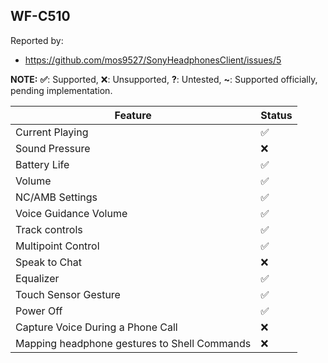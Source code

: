 WF-C510
---
Reported by:
- https://github.com/mos9527/SonyHeadphonesClient/issues/5

**NOTE:** **✅**: Supported, ❌: Unsupported, **?**: Untested, **~**: Supported officially, pending implementation.

| Feature                                      | Status |
|----------------------------------------------|--------|
| Current Playing                              | ✅      |
| Sound Pressure                               | ❌      |
| Battery Life                                 | ✅      |
| Volume                                       | ✅      |
| NC/AMB Settings                              | ✅      |
| Voice Guidance Volume                        | ✅      |
| Track controls                               | ✅      |
| Multipoint Control                           | ✅      |
| Speak to Chat                                | ❌      |
| Equalizer                                    | ✅      |
| Touch Sensor Gesture                         | ✅      |
| Power Off                                    | ✅      |
| Capture Voice During a Phone Call            | ❌      |
| Mapping headphone gestures to Shell Commands | ❌      |
